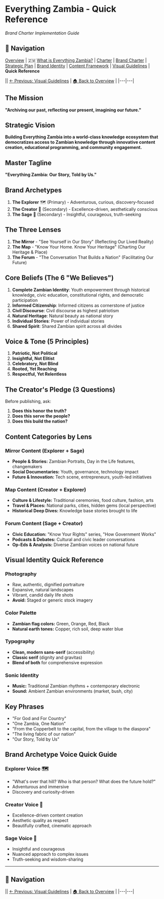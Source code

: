 # Everything Zambia - Quick Reference
*Brand Charter Implementation Guide*

## 🧭 Navigation
[Overview](../../README.md) | 🇿🇲 [What is Everything Zambia?](../../EVERYTHING_ZAMBIA_DEFINITION.md) | [Charter](../CHARTER.md) | [Brand Charter](../BRAND_CHARTER.md) | [Strategic Plan](../STRATEGIC_GROWTH_IMPLEMENTATION_PLAN.md) | [Brand Identity](./brand-identity.md) | [Content Framework](./content-framework.md) | [Visual Guidelines](./visual-identity-guidelines.md) | **Quick Reference**

|| [← Previous: Visual Guidelines](./visual-identity-guidelines.md) | [🏠 Back to Overview](../../README.md) |
|---|---|

## The Mission
**"Archiving our past, reflecting our present, imagining our future."**

## Strategic Vision
**Building Everything Zambia into a world-class knowledge ecosystem that democratizes access to Zambian knowledge through innovative content creation, educational programming, and community engagement.**

## Master Tagline
**"Everything Zambia: Our Story, Told by Us."**

## Brand Archetypes
1. **The Explorer** 🗺️ (Primary) - Adventurous, curious, discovery-focused
2. **The Creator** 🎨 (Secondary) - Excellence-driven, aesthetically conscious
3. **The Sage** 🦉 (Secondary) - Insightful, courageous, truth-seeking

## The Three Lenses
1. **The Mirror** - "See Yourself in Our Story" (Reflecting Our Lived Reality)
2. **The Map** - "Know Your Home. Know Your Heritage" (Charting Our Heritage & Place)
3. **The Forum** - "The Conversation That Builds a Nation" (Facilitating Our Future)

## Core Beliefs (The 6 "We Believes")
1. **Complete Zambian Identity**: Youth empowerment through historical knowledge, civic education, constitutional rights, and democratic participation
2. **Informed Citizenship**: Informed citizens as cornerstone of justice
3. **Civil Discourse**: Civil discourse as highest patriotism
4. **Natural Heritage**: Natural beauty as national story
5. **Individual Stories**: Power of individual stories
6. **Shared Spirit**: Shared Zambian spirit across all divides

## Voice & Tone (5 Principles)
1. **Patriotic, Not Political**
2. **Insightful, Not Elitist**
3. **Celebratory, Not Blind**
4. **Rooted, Yet Reaching**
5. **Respectful, Yet Relentless**

## The Creator's Pledge (3 Questions)
Before publishing, ask:
1. **Does this honor the truth?**
2. **Does this serve the people?**
3. **Does this build the nation?**

## Content Categories by Lens

### Mirror Content (Explorer + Sage)
- **People & Stories:** Zambian Portraits, Day in the Life features, changemakers
- **Social Documentaries:** Youth, governance, technology impact
- **Future & Innovation:** Tech scene, entrepreneurs, youth-led initiatives

### Map Content (Creator + Explorer)
- **Culture & Lifestyle:** Traditional ceremonies, food culture, fashion, arts
- **Travel & Places:** National parks, cities, hidden gems (local perspective)
- **Historical Deep Dives:** Knowledge base stories brought to life

### Forum Content (Sage + Creator)
- **Civic Education:** "Know Your Rights" series, "How Government Works"
- **Podcasts & Debates:** Cultural and civic leader conversations
- **Op-Eds & Analysis:** Diverse Zambian voices on national future

## Visual Identity Quick Reference

### Photography
- Raw, authentic, dignified portraiture
- Expansive, natural landscapes
- Vibrant, candid daily life shots
- **Avoid:** Staged or generic stock imagery

### Color Palette
- **Zambian flag colors:** Green, Orange, Red, Black
- **Natural earth tones:** Copper, rich soil, deep water blue

### Typography
- **Clean, modern sans-serif** (accessibility)
- **Classic serif** (dignity and gravitas)
- **Blend of both** for comprehensive expression

### Sonic Identity
- **Music:** Traditional Zambian rhythms + contemporary electronic
- **Sound:** Ambient Zambian environments (market, bush, city)

## Key Phrases
- "For God and For Country"
- "One Zambia, One Nation"
- "From the Copperbelt to the capital, from the village to the diaspora"
- "The living fabric of our nation"
- "Our Story, Told by Us"

## Brand Archetype Voice Quick Guide

### Explorer Voice 🗺️
- "What's over that hill? Who is that person? What does the future hold?"
- Adventurous and immersive
- Discovery and curiosity-driven

### Creator Voice 🎨
- Excellence-driven content creation
- Aesthetic quality as respect
- Beautifully crafted, cinematic approach

### Sage Voice 🦉
- Insightful and courageous
- Nuanced approach to complex issues
- Truth-seeking and wisdom-sharing

---

## 🧭 Navigation
|| [← Previous: Visual Guidelines](./visual-identity-guidelines.md) | [🏠 Back to Overview](../../README.md) |
|---|---|